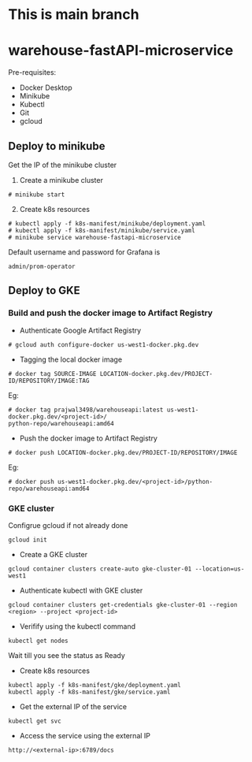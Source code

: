 # This is main branch 

# warehouse-fastAPI-microservice 

Pre-requisites:
- Docker Desktop
- Minikube
- Kubectl
- Git
- gcloud

## Deploy to minikube

Get the IP of the minikube cluster

1. Create a minikube cluster 
```
# minikube start
```
2. Create k8s resources
```
# kubectl apply -f k8s-manifest/minikube/deployment.yaml
# kubectl apply -f k8s-manifest/minikube/service.yaml
# minikube service warehouse-fastapi-microservice
```

Default username and password for Grafana is 
```
admin/prom-operator
```

## Deploy to GKE 

### Build and push the docker image to Artifact Registry

* Authenticate Google Artifact Registry
```
# gcloud auth configure-docker us-west1-docker.pkg.dev
```

* Tagging the local docker image
```
# docker tag SOURCE-IMAGE LOCATION-docker.pkg.dev/PROJECT-ID/REPOSITORY/IMAGE:TAG
```

Eg: 
```
# docker tag prajwal3498/warehouseapi:latest us-west1-docker.pkg.dev/<project-id>/
python-repo/warehouseapi:amd64 
```

* Push the docker image to Artifact Registry
```
# docker push LOCATION-docker.pkg.dev/PROJECT-ID/REPOSITORY/IMAGE
```
Eg:
```
# docker push us-west1-docker.pkg.dev/<project-id>/python-repo/warehouseapi:amd64
```


### GKE cluster

Configrue gcloud if not already done
```
gcloud init 
```

* Create a GKE cluster
```
gcloud container clusters create-auto gke-cluster-01 --location=us-west1
```

* Authenticate kubectl with GKE cluster
```
gcloud container clusters get-credentials gke-cluster-01 --region <region> --project <project-id>
```
* Verifify using the kubectl command 
```
kubectl get nodes
```
Wait till you see the status as Ready

* Create k8s resources
```
kubectl apply -f k8s-manifest/gke/deployment.yaml
kubectl apply -f k8s-manifest/gke/service.yaml
```

* Get the external IP of the service
```
kubectl get svc
```

* Access the service using the external IP
```
http://<external-ip>:6789/docs
```

